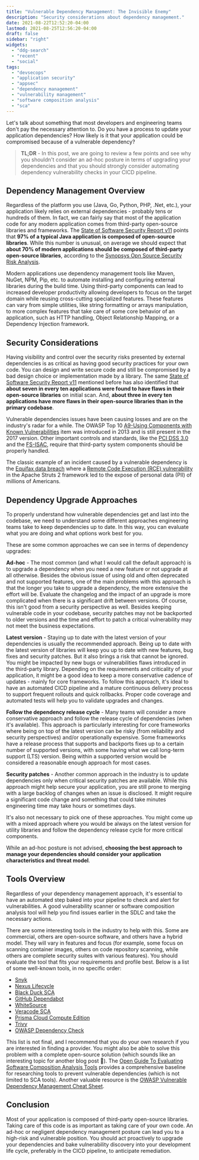 ```yaml
---
title: "Vulnerable Dependency Management: The Invisible Enemy"
description: "Security considerations about dependency management."
date: 2021-08-22T12:52:20-04:00
lastmod: 2021-08-25T12:56:20-04:00
draft: false
sidebar: "right"
widgets:
  - "ddg-search"
  - "recent"
  - "social"
tags:
  - "devsecops"
  - "application security"
  - "appsec"
  - "dependency management"
  - "vulnerability management"
  - "software composition analysis"
  - "sca"
---
```


Let's talk about something that most developers and engineering teams don't pay the necessary attention to. Do you have a process to update your application dependencies? How likely is it that your application could be compromised because of a vulnerable dependency?

<!--more-->

> **TL;DR** - In this post, we are going to review a few points and see why you shouldn't consider an ad-hoc posture in terms of upgrading your dependencies and that you should strongly consider automating dependency vulnerability checks in your CICD pipeline.

## Dependency Management Overview

Regardless of the platform you use (Java, Go, Python, PHP, .Net, etc.), your application likely relies on external dependencies - probably tens or hundreds of them. In fact, we can fairly say that most of the application code for any modern application comes from third-party open-source libraries and frameworks. The [State of Software Security Report v11](https://www.veracode.com/state-of-software-security-report) points that **97% of a typical Java application is composed of open-source libraries**. While this number is unusual, on average we should expect that **about 70% of modern applications should be composed of third-party open-source libraries**, according to the [Synopsys Opn Source Security Risk Analysis](https://www.synopsys.com/software-integrity/resources/analyst-reports/open-source-security-risk-analysis.html).

Modern applications use dependency management tools like Maven, NuGet, NPM, Pip, etc. to automate installing and configuring external libraries during the build time. Using third-party components can lead to increased developer productivity allowing developers to focus on the target domain while reusing cross-cutting specialized features. These features can vary from simple utilities, like string formatting or arrays manipulation, to more complex features that take care of some core behavior of an application, such as HTTP handling, Object Relationship Mapping, or a Dependency Injection framework.

## Security Considerations

Having visibility and control over the security risks presented by external dependencies is as critical as having good security practices for your own code. You can design and write secure code and still be compromised by a bad design choice or implementation made by a library. The same [State of Software Security Report v11]((https://www.veracode.com/state-of-software-security-report)) mentioned before has also identified that **about seven in every ten applications were found to have flaws in their open-source libraries** on initial scan. And, **about three in every ten applications have more flaws in their open-source libraries than in the primary codebase**.

Vulnerable dependencies issues have been causing losses and are on the industry's radar for a while. The OWASP Top 10 [A9-Using Components with Known Vulnerabilities](https://owasp.org/www-project-top-ten/2017/A9_2017-Using_Components_with_Known_Vulnerabilities) item was introduced in 2013 and is still present in the 2017 version. Other important controls and standards, like the [PCI DSS 3.0](https://www.pcisecuritystandards.org/document_library?category=pcidss&document=pci_dss) and the [FS-ISAC](https://www.fsisac.com/hubfs/Resources/FSISAC-ThirdPartySecurityControlTypes-Whitepaper_2015.pdf), require that third-party system components should be properly handled.

The classic example of an incident caused by a vulnerable dependency is the [Equifax data breach](https://www.trendmicro.com/en_us/research/17/c/cve-2017-5638-apache-struts-vulnerability-remote-code-execution.html) where a [Remote Code Execution (RCE) vulnerability](https://nvd.nist.gov/vuln/detail/CVE-2017-5638) in the Apache Struts 2 framework led to the expose of personal data (PII) of millions of Americans.

## Dependency Upgrade Approaches

To properly understand how vulnerable dependencies get and last into the codebase, we need to understand some different approaches engineering teams take to keep dependencies up to date. In this way, you can evaluate what you are doing and what options work best for you.

These are some common approaches we can see in terms of dependency upgrades:

**Ad-hoc** - The most common (and what I would call the default approach) is to upgrade a dependency when you need a new feature or not upgrade at all otherwise. Besides the obvious issue of using old and often deprecated and not supported features, one of the main problems with this approach is that the longer you take to upgrade a dependency, the more extensive the effort will be. Evaluate the changelog and the impact of an upgrade is more complicated when there is a significant drift between versions. Of course, this isn't good from a security perspective as well. Besides keeping vulnerable code in your codebase, security patches may not be backported to older versions and the time and effort to patch a critical vulnerability may not meet the business expectations.

**Latest version** - Staying up to date with the latest version of your dependencies is usually the recommended approach. Being up to date with the latest version of libraries will keep you up to date with new features, bug fixes and security patches. But it also brings a risk that cannot be ignored. You might be impacted by new bugs or vulnerabilities flaws introduced in the third-party library. Depending on the requirements and criticality of your application, it might be a good idea to keep a more conservative cadence of updates - mainly for core frameworks. To follow this approach, it's ideal to have an automated CICD pipeline and a mature continuous delivery process to support frequent rollouts and quick rollbacks. Proper code coverage and automated tests will help you to validate upgrades and changes.

**Follow the dependency release cycle** - Many teams will consider a more conservative approach and follow the release cycle of dependencies (when it's available). This approach is particularly interesting for core frameworks where being on top of the latest version can be risky (from reliability and security perspectives) and/or operationally expensive. Some frameworks have a release process that supports and backports fixes up to a certain number of supported versions, with some having what we call long-term support (LTS) version. Being within a supported version would be considered a reasonable enough approach for most cases.

**Security patches** - Another common approach in the industry is to update dependencies only when critical security patches are available. While this approach might help secure your application, you are still prone to merging with a large backlog of changes when an issue is disclosed. It might require a significant code change and something that could take minutes engineering time may take hours or sometimes days.

It's also not necessary to pick one of these approaches. You might come up with a mixed approach where you would be always on the latest version for utility libraries and follow the dependency release cycle for more critical components.

While an ad-hoc posture is not advised, **choosing the best approach to manage your dependencies should consider your application characteristics and threat model**.

## Tools Overview

Regardless of your dependency management approach, it's essential to have an automated step baked into your pipeline to check and alert for vulnerabilities. A good vulnerability scanner or software composition analysis tool will help you find issues earlier in the SDLC and take the necessary actions.

There are some interesting tools in the industry to help with this. Some are commercial, others are open-source software, and others have a hybrid model. They will vary in features and focus (for example, some focus on scanning container images, others on code repository scanning, while others are complete security suites with various features). You should evaluate the tool that fits your requirements and profile best. Below is a list of some well-known tools, in no specific order:

* [Snyk](https://snyk.io/)
* [Nexus Lifecycle](https://www.sonatype.com/products/open-source-security-dependency-management?topnav=true)
* [Black Duck SCA](https://www.synopsys.com/blogs/software-security/manage-open-source-black-duck/)
* [GitHub Dependabot](https://docs.github.com/en/code-security/supply-chain-security/keeping-your-dependencies-updated-automatically/about-dependabot-version-updates)
* [WhiteSource](https://www.whitesourcesoftware.com/)
* [Veracode SCA](https://www.veracode.com/products/software-composition-analysis)
* [Prisma Cloud Compute Edition](https://docs.paloaltonetworks.com/prisma/prisma-cloud/prisma-cloud-admin-compute/vulnerability_management.html)
* [Trivy](https://aquasecurity.github.io/trivy)
* [OWASP Dependency Check](https://owasp.org/www-project-dependency-check/)

This list is not final, and I recommend that you do your own research if you are interested in finding a provider. You might also be able to solve this problem with a complete open-source solution (which sounds like an interesting topic for another blog post :slightly_smiling_face:). The [Open Guide To Evaluating Software Composition Analysis Tools](
https://www.linuxfoundation.org/wp-content/uploads/An-Open-Guide-To-Evaluating-Software-Composition-Analysis-Tools_V2.pdf) provides a comprehensive baseline for researching tools to prevent vulnerable dependencies (which is not limited to SCA tools). Another valuable resource is the [OWASP Vulnerable Dependency Management Cheat Sheet](https://cheatsheetseries.owasp.org/cheatsheets/Vulnerable_Dependency_Management_Cheat_Sheet.html).

## Conclusion

Most of your application is composed of third-party open-source libraries. Taking care of this code is as important as taking care of your own code. An ad-hoc or negligent dependency management posture can lead you to a high-risk and vulnerable position. You should act proactively to upgrade your dependencies and bake vulnerability discovery into your development life cycle, preferably in the CICD pipeline, to anticipate remediation.

